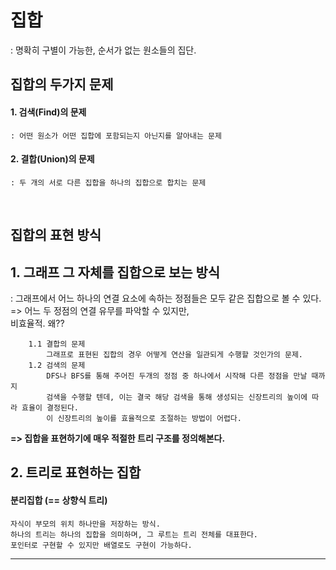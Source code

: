 # **집합**
: 명확히 구별이 가능한, 순서가 없는 원소들의 집단.

## 집합의 두가지 문제
 #### 1. 검색(Find)의 문제
    : 어떤 원소가 어떤 집합에 포함되는지 아닌지를 알아내는 문제
 #### 2. 결합(Union)의 문제
    : 두 개의 서로 다른 집합을 하나의 집합으로 합치는 문제

<br>

## **집합의 표현 방식**

## 1. 그래프 그 자체를 집합으로 보는 방식
 : 그래프에서 어느 하나의 연결 요소에 속하는 정점들은 모두 같은 집합으로 볼 수 있다.   
    => 어느 두 정점의 연결 유무를 파악할 수 있지만,    
        비효율적. 왜??   

        1.1 결합의 문제
            그래프로 표현된 집합의 경우 어떻게 연산을 일관되게 수행할 것인가의 문제.
        1.2 검색의 문제
            DFS나 BFS를 통해 주어진 두개의 정점 중 하나에서 시작해 다른 정점을 만날 때까지
            검색을 수행할 텐데, 이는 결국 해당 검색을 통해 생성되는 신장트리의 높이에 따라 효율이 결정된다.
            이 신장트리의 높이를 효율적으로 조절하는 방법이 어렵다.
            
        


**=> 집합을 표현하기에 매우 적절한 트리 구조를 정의해본다.**

## 2. 트리로 표현하는 집합

 #### **분리집합 (== 상향식 트리)**
    자식이 부모의 위치 하나만을 저장하는 방식.
    하나의 트리는 하나의 집합을 의미하며, 그 루트는 트리 전체를 대표한다.
    포인터로 구현할 수 있지만 배열로도 구현이 가능하다.


****